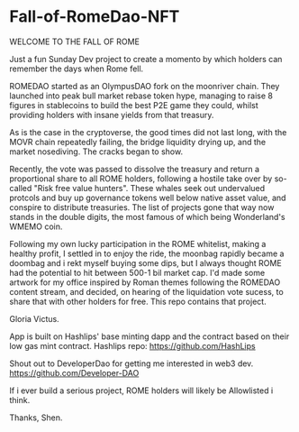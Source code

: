 # Fall-of-RomeDao-NFT
WELCOME TO THE FALL OF ROME

Just a fun Sunday Dev project to create a momento by which holders can remember the days when Rome fell. 

ROMEDAO started as an OlympusDAO fork on the moonriver chain. They launched into peak bull market rebase token hype, managing to raise 8 figures in stablecoins to build the best P2E game they could, whilst providing holders with insane yields from that treasury. 

As is the case in the cryptoverse, the good times did not last long, with the MOVR chain repeatedly failing, the bridge liquidity drying up, and the market nosediving. The cracks began to show. 

Recently, the vote was passed to dissolve the treasury and return a proportional share to all ROME holders, following a hostile take over by so-called "Risk free value hunters". These whales seek out undervalued protcols and buy up governance tokens well below native asset value, and conspire to distribute treasuries. The list of projects gone that way now stands in the double digits, the most famous of which being Wonderland's WMEMO coin. 

Following my own lucky participation in the ROME whitelist, making a healthy profit, I settled in to enjoy the ride, the moonbag rapidly became a doombag and i rekt myself buying some dips, but I always thought ROME had the potential to hit between 500-1 bil market cap. I'd made some artwork for my office inspired by Roman themes following the ROMEDAO content stream, and decided, on hearing of the liquidation vote sucess, to share that with other holders for free. This repo contains that project. 

Gloria Victus.

App is built on Hashlips' base minting dapp and the contract based on their low gas mint contract. 
Hashlips repo: https://github.com/HashLips

Shout out to DeveloperDao for getting me interested in web3 dev. https://github.com/Developer-DAO

If i ever build a serious project, ROME holders will likely be Allowlisted i think. 

Thanks, Shen. 
